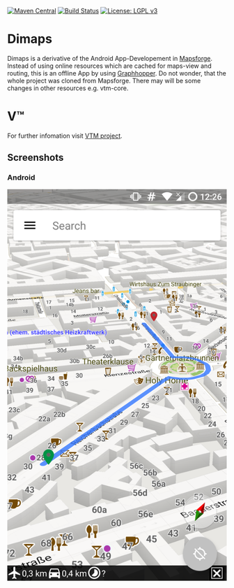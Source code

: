 [![Maven Central](https://img.shields.io/maven-central/v/org.mapsforge/vtm.svg)](http://search.maven.org/#search%7Cga%7C1%7Cg%3A%22org.mapsforge%22)
[![Build Status](https://travis-ci.org/mapsforge/vtm.svg?branch=master)](https://travis-ci.org/mapsforge/vtm)
[![License: LGPL v3](https://img.shields.io/badge/License-LGPL%20v3-blue.svg)](http://www.gnu.org/licenses/lgpl-3.0)

# Dimaps
Dimaps is a derivative of the Android App-Developement in [Mapsforge](https://github.com/mapsforge/vtm).
Instead of using online resources which are cached for maps-view and routing, this is an offline App by using [Graphhopper](https://github.com/graphhopper/graphhopper).
Do not wonder, that the whole project was cloned from Mapsforge. There may will be some changes in other resources e.g. vtm-core.

# V™

For further infomation visit [VTM project](https://github.com/mapsforge/vtm).


## Screenshots

### Android
![Android](docs/images/android_dimaps.png)
